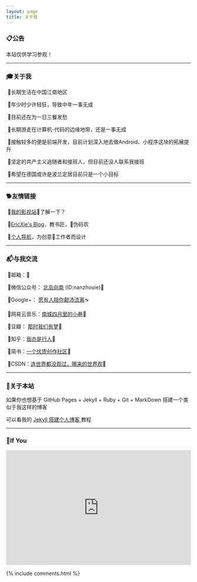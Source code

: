 ```yaml
---
layout: page
title: 关于我 
---
```

<h3>📋<strong>公告</strong></h3>  

本站仅供学习参观！


<hr>
<h3>🎓<strong>关于我</strong></h3>

&nbsp;🔹长期生活在中国江南地区

&nbsp;🔹年少时少许轻狂，导致中年一事无成

&nbsp;🔹目前还在为一日三餐发愁

&nbsp;🔹长期游走在计算机-代码的边缘地带，还是一事无成

&nbsp;🔹接触较多的便是前端开发，目前计划深入地去做Android、小程序这块的拓展提升

&nbsp;🔹坚定的共产主义追随者和接班人，但目前还没人联系我接班

&nbsp;🔹希望在德国或许是波兰定居目前只是一个小目标
<p>

<hr>
<h3>🐕<strong>友情链接</strong></h3>
<p>
&nbsp;🔹<a href="http://www.jxphhl.host1.freeyun.cf/">我的影视站</a>🔞了解一下？<p>

&nbsp;🔹<a href="http://ericxie.coding.me/">EricXie's Blog</a>，教书匠，👨伪码农<p>

&nbsp;🔹<a href="http://yypt.qinglin.ga/">个人导航</a>，为创意🎨工作者而设计<p>


<hr>
<h3>📬<strong>与我交流</strong></h3> 
<p>
&nbsp;🔹邮箱：<nanzhouie@gmail.com>🍦<p>

&nbsp;🔹微信公众号： <a href="https://i.loli.net/2019/02/22/5c6f99a47fbab.png"> 北岛向南</a> (ID:nanzhouie)🍟<p>

&nbsp;🔹Google+： <a href="https://plus.google.com/110700564157953759206">愿有人陪你颠沛流离</a>☕<p>

&nbsp;🔹网易云音乐：<a href="http://music.163.com/#/user/home?id=426481614">南城四月里的小巷</a>🍩<p>

&nbsp;🔹豆瓣： <a href="https://www.douban.com/people/jave_f/">那时我们有梦</a>🍰<p>

&nbsp;🔹知乎：<a href="https://www.zhihu.com/people/jave_f/activities">我亦是行人</a>🍇<p>

&nbsp;🔹简书：<a href="https://www.jianshu.com/u/003b6aa1939d">一个优质创作社区</a>🍒 <p>

&nbsp;🔹CSDN：<a href="https://blog.csdn.net/jave_f">连世界都没观过，哪来的世界观</a>🍔<p>

<p>

<hr>
<h3>🗽<strong>关于本站</strong></h3>  
<p>
如果你也想基于 GitHub Pages + Jekyll + Ruby + Git + MarkDown 搭建一个类似于我这样的博客<p>可以看我的
<a href="https://javef.github.io/2018/02/Jekyll-%E6%90%AD%E5%BB%BA%E4%B8%AA%E4%BA%BA%E5%8D%9A%E5%AE%A2-%E6%8B%93%E5%B1%95%E7%89%88/"> Jekyll 搭建个人博客 </a>教程
<p>

<hr>
<h3>🍒<strong>If You</strong></h3>  
<p> 
    <div class="video-container">
        <iframe width="95%" height="450" src="https://v.miaopai.com/iframe?scid=SvyHaHOczsp7B6ftW86oqMMz62-h5ai6~Fwp8A__" frameborder="0" scrolling="no" allowfullscreen></iframe>
    </div>
    <style type="text/css">
        .video-container {
            position: relative;
            padding-bottom: 56.25%;
            padding-top: 30px;
            height: 0;
            overflow: hidden;
        }
        .video-container iframe {
            position: absolute;
            top:0;
            left: 0;
            width: 100%;
            height: 100%;
        }
    </style>
<p> 
<p> 

{% include comments.html %}
